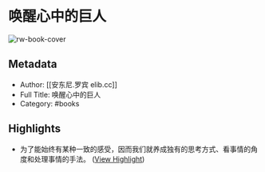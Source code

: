 # 唤醒心中的巨人

![rw-book-cover](https://readwise-assets.s3.amazonaws.com/media/reader/parsed_document_assets/38066609/cover-image-Image00000.jpg)

## Metadata
- Author: [[安东尼.罗宾 elib.cc]]
- Full Title: 唤醒心中的巨人
- Category: #books

## Highlights
- 为了能始终有某种一致的感受，因而我们就养成独有的思考方式、看事情的角度和处理事情的手法。 ([View Highlight](https://read.readwise.io/read/01gwnhnpr4k4556yg76km03w20))
